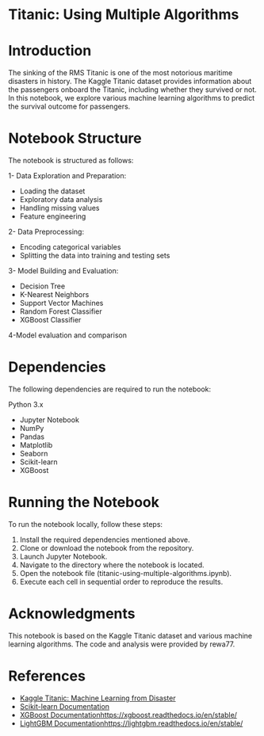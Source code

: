 # Titanic: Using Multiple Algorithms

# Introduction
The sinking of the RMS Titanic is one of the most notorious maritime disasters in history. The Kaggle Titanic dataset provides information about the passengers onboard the Titanic, including whether they survived or not. In this notebook, we explore various machine learning algorithms to predict the survival outcome for passengers.

# Notebook Structure
The notebook is structured as follows:

1- Data Exploration and Preparation: 
- Loading the dataset
- Exploratory data analysis
- Handling missing values
- Feature engineering
  
2- Data Preprocessing:
- Encoding categorical variables
- Splitting the data into training and testing sets
  
3- Model Building and Evaluation:
- Decision Tree
- K-Nearest Neighbors
- Support Vector Machines
- Random Forest Classifier
- XGBoost Classifier
  
4-Model evaluation and comparison

# Dependencies
The following dependencies are required to run the notebook:

Python 3.x
- Jupyter Notebook
- NumPy
- Pandas
- Matplotlib
- Seaborn
- Scikit-learn
- XGBoost

# Running the Notebook
To run the notebook locally, follow these steps:

1. Install the required dependencies mentioned above.
2. Clone or download the notebook from the repository.
3. Launch Jupyter Notebook.
4. Navigate to the directory where the notebook is located.
5. Open the notebook file (titanic-using-multiple-algorithms.ipynb).
6. Execute each cell in sequential order to reproduce the results.

# Acknowledgments
This notebook is based on the Kaggle Titanic dataset and various machine learning algorithms. The code and analysis were provided by rewa77.

# References
- [Kaggle Titanic: Machine Learning from Disaster](https://www.kaggle.com/c/titanic)
- [Scikit-learn Documentation](https://scikit-learn.org/stable/)
- [XGBoost Documentation](https://xgboost.readthedocs.io/en/stable/)https://xgboost.readthedocs.io/en/stable/
- [LightGBM Documentation](https://lightgbm.readthedocs.io/en/stable/)https://lightgbm.readthedocs.io/en/stable/
